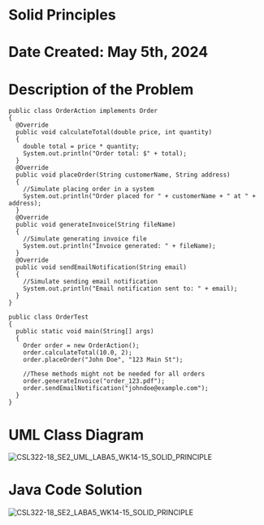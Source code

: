 # Solid Principles

# Date Created: May 5th, 2024

# Description of the Problem

    public class OrderAction implements Order
    {
      @Override
      public void calculateTotal(double price, int quantity)
      {
        double total = price * quantity;
        System.out.println("Order total: $" + total);
      }
      @Override
      public void placeOrder(String customerName, String address)
      {
        //Simulate placing order in a system
        System.out.println("Order placed for " + customerName + " at " + address);
      }
      @Override
      public void generateInvoice(String fileName)
      {
        //Simulate generating invoice file
        System.out.println("Invoice generated: " + fileName);
      }
      @Override
      public void sendEmailNotification(String email)
      {
        //Simulate sending email notification
        System.out.println("Email notification sent to: " + email);
      }
    }

    public class OrderTest
    {
      public static void main(String[] args)
      {
        Order order = new OrderAction();
        order.calculateTotal(10.0, 2);
        order.placeOrder("John Doe", "123 Main St");

        //These methods might not be needed for all orders
        order.generateInvoice("order_123.pdf");
        order.sendEmailNotification("johndoe@example.com");
      }
    }


# UML Class Diagram
![CSL322-18_SE2_UML_LABA5_WK14-15_SOLID_PRINCIPLE](https://github.com/VinceTedChua/solidPrinciples2/assets/142372312/87af73a0-398a-4d0d-b368-c7c02ae1619d)


# Java Code Solution
![CSL322-18_SE2_LABA5_WK14-15_SOLID_PRINCIPLE](https://github.com/VinceTedChua/solidPrinciples2/assets/142372312/66a6a4d7-daa7-4f92-a6d9-544269584a24)




